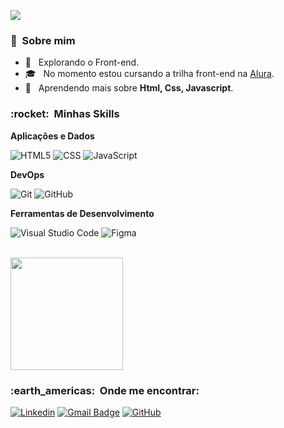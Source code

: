 ![](https://komarev.com/ghpvc/?username=Ericodesenvolvedor&color=006bed)

<h3> 🧔 &nbsp;Sobre mim </h3>

- 🤔 &nbsp; Explorando o Front-end.
- 🎓 &nbsp; No momento estou cursando a trilha front-end na <a href="https://www.alura.com.br/">Alura</a>.
- 🌱 &nbsp; Aprendendo mais sobre **Html, Css, Javascript**.

<h3> :rocket: &nbsp;Minhas Skills </h3>

**Aplicações e Dados**

![HTML5](https://img.shields.io/badge/-HTML5-333333?style=flat&logo=HTML5)
  ![CSS](https://img.shields.io/badge/-CSS-333333?style=flat&logo=CSS3&logoColor=1572B6)
  ![JavaScript](https://img.shields.io/badge/-JavaScript-333333?style=flat&logo=javascript)

**DevOps**

  ![Git](https://img.shields.io/badge/-Git-333333?style=flat&logo=git)
  ![GitHub](https://img.shields.io/badge/-GitHub-333333?style=flat&logo=github)

**Ferramentas de Desenvolvimento**

  ![Visual Studio Code](https://img.shields.io/badge/-Visual%20Studio%20Code-333333?style=flat&logo=visual-studio-code&logoColor=007ACC)
  ![Figma](https://img.shields.io/badge/-Figma-333333?style=flat&logo=figma&logoColor=007ACC)

<br/>

<a href="https://github.com/Ericodesenvolvedor">
  <img height="180em" src="https://github-readme-stats-git-masterrstaa-rickstaa.vercel.app/api?username=Ericodesenvolvedor&show_icons=true&theme=dracula" />
</a>

<br/>

<h3> :earth_americas: &nbsp;Onde me encontrar: </h3> 

[![Linkedin](https://img.shields.io/badge/-Eric-blue?style=flat-square&logo=Linkedin&logoColor=white&link=https://www.linkedin.com/in/eric-de-oliveira-pereira-a925781b5/)](https://www.linkedin.com/in/eric-de-oliveira-pereira-a925781b5/)
[![Gmail Badge](https://img.shields.io/badge/-ericvenezapereira@gmail.com-006bed?style=flat-square&logo=Gmail&logoColor=white&link=mailto:ericvenezapereira@gmail.com)](mailto:ericvenezapereira@gmail.com)
[![GitHub]( https://img.shields.io/github/followers/Ericodesenvolvedor?label=follow&style=social)](https://www.github.com/Ericodesenvolvedor)

